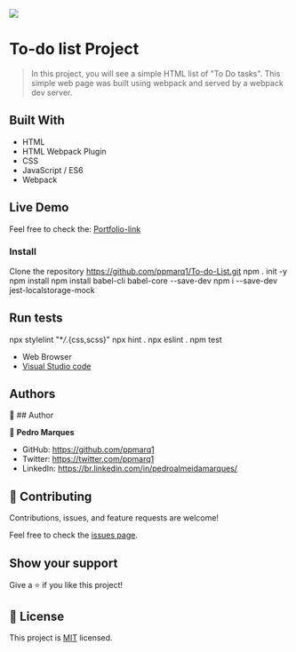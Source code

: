 ![](https://img.shields.io/badge/Microverse-blueviolet)

# To-do list Project

> In this project, you will see a simple HTML list of "To Do tasks". This simple web page was built using webpack and served by a webpack dev server.

## Built With

- HTML
- HTML Webpack Plugin
- CSS
- JavaScript / ES6
- Webpack

## Live Demo 

Feel free to check the: [Portfolio-link](https://ppmarq1.github.io/To-Do-List/)

### Install

Clone the repository
https://github.com/ppmarq1/To-do-List.git
npm . init -y
npm install
npm install babel-cli babel-core --save-dev
npm i --save-dev jest-localstorage-mock


## Run tests

npx stylelint "\*_/_.{css,scss}"
npx hint .
npx eslint .
npm test

- Web Browser
- [Visual Studio code](https://code.visualstudio.com/)

## Authors

👤 ## Author

👤 **Pedro Marques**

- GitHub: https://github.com/ppmarq1
- Twitter: https://twitter.com/ppmarq1
- LinkedIn: https://br.linkedin.com/in/pedroalmeidamarques/

## 🤝 Contributing

Contributions, issues, and feature requests are welcome!

Feel free to check the [issues page](https://github.com/ppmarq1/To-do-List/issues).

## Show your support

Give a ⭐️ if you like this project!

## 📝 License

This project is [MIT](./MIT.md) licensed.
